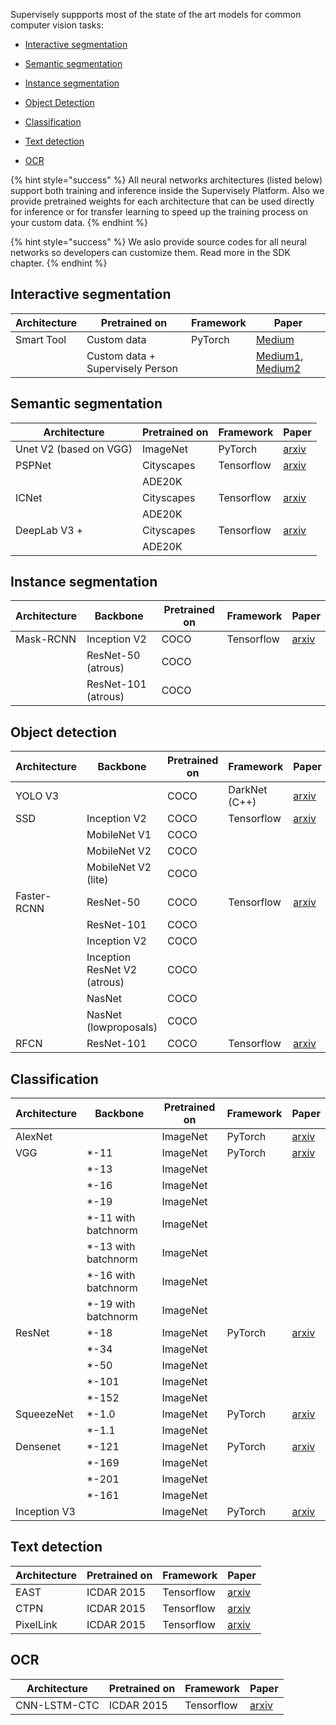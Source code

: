 Supervisely suppports most of the state of the art models for common computer vision tasks:

* [Interactive segmentation](#interactive_segmentation)

* [Semantic segmentation](#semantic_segmentation)

* [Instance segmentation](#instance_segmentation)

* [Object Detection](#object_detection)

* [Classification](#classification) 

* [Text detection](#text_detection) 

* [OCR](#ocr) 


{% hint style="success" %}
All neural networks architectures (listed below) support both training and inference inside the Supervisely Platform. Also we provide pretrained weights for each architecture that can be used directly for inference or for transfer learning to speed up the training process on your custom data.
{% endhint %}

{% hint style="success" %}
We aslo provide source codes for all neural networks so developers can customize them. Read more in the SDK chapter. 
{% endhint %}


<!--
https://www.tablesgenerator.com/html_tables
-->


## <a id="interactive_segmentation"></a> Interactive segmentation

| Architecture | Pretrained on | Framework | Paper        | 
| ------------ | ------------- | --------- | ------------ |
| Smart Tool   | Custom data   | PyTorch   | [Medium](https://hackernoon.com/%EF%B8%8F-big-challenge-in-deep-learning-training-data-31a88b97b282)|
|              | Custom data + Supervisely Person | | [Medium1](https://hackernoon.com/%EF%B8%8F-big-challenge-in-deep-learning-training-data-31a88b97b282), [Medium2](https://hackernoon.com/releasing-supervisely-person-dataset-for-teaching-machines-to-segment-humans-1f1fc1f28469) |

## <a id="semantic_segmentation"></a> Semantic segmentation

| Architecture           | Pretrained on | Framework  | Paper        |
| ------------           | ------------- | ---------  | ------------ |
| Unet V2 (based on VGG) | ImageNet      | PyTorch    | [arxiv](https://arxiv.org/abs/1505.04597) |
| PSPNet                 | Cityscapes    | Tensorflow | [arxiv](https://arxiv.org/abs/1612.01105) |
|                        | ADE20K        |            |                                           |
| ICNet                  | Cityscapes    | Tensorflow | [arxiv](https://arxiv.org/abs/1704.08545) |
|                        | ADE20K        |            |                                           |
| DeepLab V3 +           | Cityscapes    | Tensorflow | [arxiv](https://arxiv.org/abs/1802.02611) |
|                        | ADE20K        |            |                                           |


## <a id="instance_segmentation"></a> Instance segmentation

| Architecture          | Backbone            | Pretrained on      | Framework     | Paper        |
| ------------          | --------            | -------------      | ---------     | ------------ |
| Mask-RCNN             | Inception V2        | COCO               | Tensorflow    | [arxiv](https://arxiv.org/abs/1703.06870) |
|                       | ResNet-50 (atrous)  | COCO               |               |                                           |
|                       | ResNet-101 (atrous) | COCO               |               |                                           |


## <a id="object_detection"></a> Object detection

| Architecture          | Backbone             | Pretrained on      | Framework        | Paper        |
| ------------          | --------             | -------------      | ---------        | ------------ |
| YOLO V3               |                      | COCO               | DarkNet (C++)    | [arxiv](https://arxiv.org/abs/1904.04620) |
| SSD                   | Inception V2         | COCO               | Tensorflow       | [arxiv](https://arxiv.org/abs/1512.02325) |
|                       | MobileNet V1         | COCO               |                  |                                           |
|                       | MobileNet V2         | COCO               |                  |                                           |
|                       | MobileNet V2 (lite)  | COCO               |                  |                                           |
| Faster-RCNN           | ResNet-50            | COCO               | Tensorflow       | [arxiv](https://arxiv.org/abs/1506.01497) |
|                       | ResNet-101           | COCO               |                  |                                           |
|                       | Inception V2         | COCO               |                  |                                           |
|                       | Inception ResNet V2 (atrous) | COCO       |                  |                                           |
|                       | NasNet               | COCO               |                  |                                           |
|                       | NasNet (lowproposals)| COCO               |                  |                                           |
| RFCN                  | ResNet-101           | COCO               | Tensorflow       | [arxiv](https://arxiv.org/abs/1605.06409) |


## <a id="classification"></a> Classification

<!--
https://pytorch.org/docs/master/torchvision/models.html
-->

| Architecture          | Backbone             | Pretrained on      | Framework        | Paper        |
| ------------          | --------             | -------------      | ---------        | ------------ |
| AlexNet               |                      | ImageNet           | PyTorch          | [arxiv](https://www.nvidia.cn/content/tesla/pdf/machine-learning/imagenet-classification-with-deep-convolutional-nn.pdf) |
| VGG                   | *-11                 | ImageNet           | PyTorch          | [arxiv](https://arxiv.org/abs/1409.1556) |
|                       | *-13                 | ImageNet           |                  |                                           |
|                       | *-16                 | ImageNet           |                  |                                           |
|                       | *-19                 | ImageNet           |                  |                                           |
|                       | *-11 with batchnorm  | ImageNet           |                  |                                           |
|                       | *-13 with batchnorm  | ImageNet           |                  |                                           |
|                       | *-16 with batchnorm  | ImageNet           |                  |                                           |
|                       | *-19 with batchnorm  | ImageNet           |                  |                                           |
| ResNet                | *-18                 | ImageNet           | PyTorch          | [arxiv](https://arxiv.org/abs/1512.03385) |
|                       | *-34                 | ImageNet           |                  |                                           |
|                       | *-50                 | ImageNet           |                  |                                           |
|                       | *-101                | ImageNet           |                  |                                           |
|                       | *-152                | ImageNet           |                  |                                           |
| SqueezeNet            | *-1.0                | ImageNet           | PyTorch          | [arxiv](https://arxiv.org/abs/1602.07360) |
|                       | *-1.1                | ImageNet           |                  |                                           |
| Densenet              | *-121                | ImageNet           | PyTorch          | [arxiv](https://arxiv.org/abs/1608.06993) |
|                       | *-169                | ImageNet           |                  |                                           |
|                       | *-201                | ImageNet           |                  |                                           |
|                       | *-161                | ImageNet           |                  |                                           |
| Inception V3          |                      | ImageNet           | PyTorch          | [arxiv](https://arxiv.org/abs/1512.00567) |


## <a id="text_detection"></a> Text detection

| Architecture           | Pretrained on | Framework  | Paper        |
| ------------           | ------------- | ---------  | ------------ |
| EAST                   | ICDAR 2015    | Tensorflow | [arxiv](https://arxiv.org/abs/1704.03155) |
| CTPN                   | ICDAR 2015    | Tensorflow | [arxiv](https://arxiv.org/abs/1609.03605) |
| PixelLink              | ICDAR 2015    | Tensorflow | [arxiv](https://arxiv.org/abs/1801.01315) |

## <a id="ocr"></a> OCR

| Architecture           | Pretrained on | Framework  | Paper        |
| ------------           | ------------- | ---------  | ------------ |
| CNN-LSTM-CTC           | ICDAR 2015    | Tensorflow | [arxiv](https://www.cs.toronto.edu/~graves/icml_2006.pdf) |


